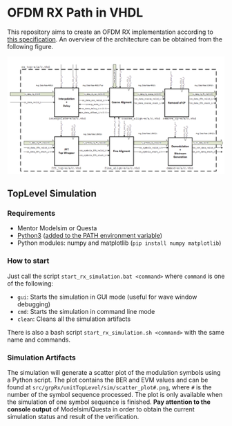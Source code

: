# OFDM RX Path in VHDL

This repository aims to create an OFDM RX implementation according to [this specification](doc/OFDM_Rx_Specification.pdf). An overview of the architecture can be obtained from the following figure.

![Big Picture](doc/img/big_picture.png "Big picture of the OFDM RX implementation")

## TopLevel Simulation
### Requirements
- Mentor Modelsim or Questa
- [Python3](https://www.python.org/downloads/) ([added to the PATH environment variable](https://stackoverflow.com/questions/3701646/how-to-add-to-the-pythonpath-in-windows))
- Python modules: numpy and matplotlib (`pip install numpy matplotlib`)

### How to start
Just call the script `start_rx_simulation.bat <command>` where `command` is one of the following:
- `gui`: Starts the simulation in GUI mode (useful for wave window debugging)
- `cmd`: Starts the simulation in command line mode
- `clean`: Cleans all the simulation artifacts

There is also a bash script `start_rx_simulation.sh <command>` with the same name and commands.

### Simulation Artifacts
The simulation will generate a scatter plot of the modulation symbols using a Python script. The plot contains the BER and EVM values and can be found at `src/grpRx/unitTopLevel/sim/scatter_plot#.png`, where `#` is the number of the symbol sequence processed. The plot is only available when the simulation of one symbol sequence is finished. **Pay attention to the console output** of Modelsim/Questa in order to obtain the current simulation status and result of the verification.
